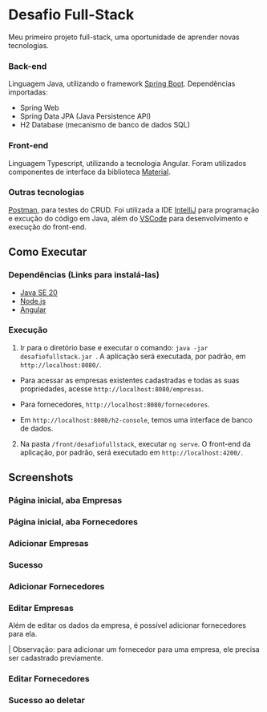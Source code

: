 # Desafio Full-Stack
Meu primeiro projeto full-stack, uma oportunidade de aprender novas tecnologias.

### Back-end
Linguagem Java, utilizando o framework [Spring Boot](https://spring.io/). Dependências importadas:
- Spring Web
- Spring Data JPA (Java Persistence API)
- H2 Database (mecanismo de banco de dados SQL)

### Front-end
Linguagem Typescript, utilizando a tecnologia Angular. Foram utilizados componentes de interface da biblioteca [Material](https://material.angular.io/).

### Outras tecnologias
[Postman](https://www.postman.com/postman/workspace/postman-public-workspace/documentation/12959542-c8142d51-e97c-46b6-bd77-52bb66712c9a), para testes do CRUD. Foi utilizada a IDE [IntelliJ](https://www.jetbrains.com/pt-br/idea/download/) para programação e excução do código em Java, além do [VSCode](https://code.visualstudio.com/download) para desenvolvimento e execução do front-end.

## Como Executar
### Dependências (Links para instalá-las)
- [Java SE 20](https://www.oracle.com/java/technologies/javase/jdk20-archive-downloads.html)
- [Node.js](https://www.npmjs.com/package/npm)
- [Angular](https://angular.io/guide/setup-local)
### Execução
1. Ir para o diretório base e executar o comando:
`java -jar desafiofullstack.jar `. A aplicação será executada, por padrão, em `http://localhost:8080/`. 

- Para acessar as empresas existentes cadastradas e todas as suas propriedades, acesse `http://localhost:8080/empresas`. 

- Para fornecedores, `http://localhost:8080/fornecedores`.

- Em `http://localhost:8080/h2-console`, temos uma interface de banco de dados.

2. Na pasta `/front/desafiofullstack`, executar `ng serve`. O front-end da aplicação, por padrão, será executado em `http://localhost:4200/`.
## Screenshots
### Página inicial, aba Empresas
### Página inicial, aba Fornecedores
### Adicionar Empresas
### Sucesso
### Adicionar Fornecedores
### Editar Empresas
Além de editar os dados da empresa, é possível adicionar fornecedores para ela.

| Observação: para adicionar um fornecedor para uma empresa, ele precisa ser cadastrado previamente.
### Editar Fornecedores
### Sucesso ao deletar